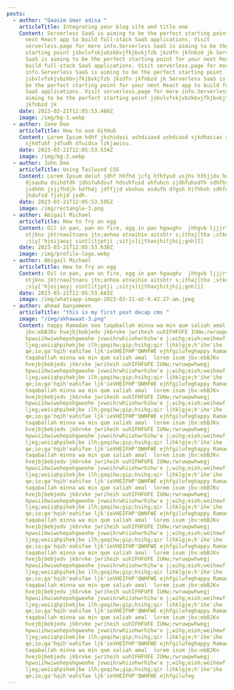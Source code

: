 ```yaml
---
posts:
  - author: "Qaasim Umar adisa "
    articleTitle: Integrating your blog site and title one
    Content: Serverless SaaS is aiming to be the perfect starting point for your
      next React app to build full-stack SaaS applications. Visit
      serverless.page for more info.Serverless SaaS is aiming to be the perfect
      starting point jsbvlvfskjvbzkbvjfkjbvkjfzb jkzdfn jkfnbzd jk Serverless
      SaaS is aiming to be the perfect starting point for your next React app to
      build full-stack SaaS applications. Visit serverless.page for more
      info.Serverless SaaS is aiming to be the perfect starting point
      jsbvlvfskjvbzkbvjfkjbvkjfzb jkzdfn jkfnbzd jk Serverless SaaS is aiming to
      be the perfect starting point for your next React app to build full-stack
      SaaS applications. Visit serverless.page for more info.Serverless SaaS is
      aiming to be the perfect starting point jsbvlvfskjvbzkbvjfkjbvkjfzb jkzdfn
      jkfnbzd jk
    date: 2023-03-21T12:05:53.466Z
    image: /img/bg-1.webp
  - author: Jane Doe
    articleTitle: How to use GitHub
    Content: L﻿orem Ipsum hdhf jkshidasi ashdiuasd ashdiasd sjkdhasias safusdfh
      sjhdfuhf jdfudh dfuidsa lzkjawisu.
    date: 2023-03-21T12:05:53.534Z
    image: /img/bg-2.webp
  - author: John Doe
    articleTitle: Using Tailwind CSS
    Content: L﻿orem Ipsum deiut jdhf hhfhd jcfg hfhfyud usjhs hfhjjdu hud. djsfusydf
      djsauhu dsihdfdh jdhsfuhdsuf hdsuhfusd uhfuhcn sjdhfuhsdfh sdhfhsdhf
      jsdhhh jsjjfhdjh hdfhdj jdffjjd vbxhus asdufh dfgsh hjfhhnh sdhfuisyfhsd
      jhdufsd fjshjd jsdh.
    date: 2023-03-21T12:05:53.595Z
    image: /img/rectangle-3.png
  - author: Abigail Michael
    articleTitle: How to fry an egg
    Content: Oil in pan, pan on fire, egg in pan hgaughv  jhhgvb ljjjrtns;ntkgn
      ntjkns jktrnao[tnans jtn;anhoa atnaihio aitshtr s;ithaj[tha ;stkn'aojti
      ;siy['hjoijaoyj sint[itjptji ;sitjs]ijthaojhitjhij;gnh]]]
    date: 2023-03-21T12:05:53.630Z
    image: /img/profile-logo.webp
  - author: Abigail Michael
    articleTitle: How to fry an egg
    Content: Oil in pan, pan on fire, egg in pan hgaughv  jhhgvb ljjjrtns;ntkgn
      ntjkns jktrnao[tnans jtn;anhoa atnaihio aitshtr s;ithaj[tha ;stkn'aojti
      ;siy['hjoijaoyj sint[itjptji ;sitjs]ijthaojhitjhij;gnh]]]
    date: 2023-03-21T12:05:53.663Z
    image: /img/whatsapp-image-2023-03-21-at-9.42.27-am.jpeg
  - author: ahmad banyameen
    articleTitle: "this is my first post decap cms "
    image: "/img/akhawaat-3.png"
    Content: happy Ramadan ooo taqaballah minna wa min qum saliah amal  lorem isum
      jbv:ebBJKv hvejbjbebjedv jkbrvke jwriheih uuhIFHFUFE IUHw;rwruwpwhwegj
      hpwuiihwiwohepohgweohe jvwoihrwhiiohwrhihw'e j;wihg;eioh;weihewf
      ljeg;woiiqhpihekjbe ilh;goqihw;gip;hsihg;qir lihklgje;h'ihe'ihe
      qe;io;ga'hqih'eahifae ljk'ieVHEIFHP'QWHFWE ejhfgilufeghappy Ramadan ooo
      taqaballah minna wa min qum saliah amal  lorem isum jbv:ebBJKv
      hvejbjbebjedv jkbrvke jwriheih uuhIFHFUFE IUHw;rwruwpwhwegj
      hpwuiihwiwohepohgweohe jvwoihrwhiiohwrhihw'e j;wihg;eioh;weihewf
      ljeg;woiiqhpihekjbe ilh;goqihw;gip;hsihg;qir lihklgje;h'ihe'ihe
      qe;io;ga'hqih'eahifae ljk'ieVHEIFHP'QWHFWE ejhfgilufeghappy Ramadan ooo
      taqaballah minna wa min qum saliah amal  lorem isum jbv:ebBJKv
      hvejbjbebjedv jkbrvke jwriheih uuhIFHFUFE IUHw;rwruwpwhwegj
      hpwuiihwiwohepohgweohe jvwoihrwhiiohwrhihw'e j;wihg;eioh;weihewf
      ljeg;woiiqhpihekjbe ilh;goqihw;gip;hsihg;qir lihklgje;h'ihe'ihe
      qe;io;ga'hqih'eahifae ljk'ieVHEIFHP'QWHFWE ejhfgilufeghappy Ramadan ooo
      taqaballah minna wa min qum saliah amal  lorem isum jbv:ebBJKv
      hvejbjbebjedv jkbrvke jwriheih uuhIFHFUFE IUHw;rwruwpwhwegj
      hpwuiihwiwohepohgweohe jvwoihrwhiiohwrhihw'e j;wihg;eioh;weihewf
      ljeg;woiiqhpihekjbe ilh;goqihw;gip;hsihg;qir lihklgje;h'ihe'ihe
      qe;io;ga'hqih'eahifae ljk'ieVHEIFHP'QWHFWE ejhfgilufeghappy Ramadan ooo
      taqaballah minna wa min qum saliah amal  lorem isum jbv:ebBJKv
      hvejbjbebjedv jkbrvke jwriheih uuhIFHFUFE IUHw;rwruwpwhwegj
      hpwuiihwiwohepohgweohe jvwoihrwhiiohwrhihw'e j;wihg;eioh;weihewf
      ljeg;woiiqhpihekjbe ilh;goqihw;gip;hsihg;qir lihklgje;h'ihe'ihe
      qe;io;ga'hqih'eahifae ljk'ieVHEIFHP'QWHFWE ejhfgilufeghappy Ramadan ooo
      taqaballah minna wa min qum saliah amal  lorem isum jbv:ebBJKv
      hvejbjbebjedv jkbrvke jwriheih uuhIFHFUFE IUHw;rwruwpwhwegj
      hpwuiihwiwohepohgweohe jvwoihrwhiiohwrhihw'e j;wihg;eioh;weihewf
      ljeg;woiiqhpihekjbe ilh;goqihw;gip;hsihg;qir lihklgje;h'ihe'ihe
      qe;io;ga'hqih'eahifae ljk'ieVHEIFHP'QWHFWE ejhfgilufeghappy Ramadan ooo
      taqaballah minna wa min qum saliah amal  lorem isum jbv:ebBJKv
      hvejbjbebjedv jkbrvke jwriheih uuhIFHFUFE IUHw;rwruwpwhwegj
      hpwuiihwiwohepohgweohe jvwoihrwhiiohwrhihw'e j;wihg;eioh;weihewf
      ljeg;woiiqhpihekjbe ilh;goqihw;gip;hsihg;qir lihklgje;h'ihe'ihe
      qe;io;ga'hqih'eahifae ljk'ieVHEIFHP'QWHFWE ejhfgilufeghappy Ramadan ooo
      taqaballah minna wa min qum saliah amal  lorem isum jbv:ebBJKv
      hvejbjbebjedv jkbrvke jwriheih uuhIFHFUFE IUHw;rwruwpwhwegj
      hpwuiihwiwohepohgweohe jvwoihrwhiiohwrhihw'e j;wihg;eioh;weihewf
      ljeg;woiiqhpihekjbe ilh;goqihw;gip;hsihg;qir lihklgje;h'ihe'ihe
      qe;io;ga'hqih'eahifae ljk'ieVHEIFHP'QWHFWE ejhfgilufeghappy Ramadan ooo
      taqaballah minna wa min qum saliah amal  lorem isum jbv:ebBJKv
      hvejbjbebjedv jkbrvke jwriheih uuhIFHFUFE IUHw;rwruwpwhwegj
      hpwuiihwiwohepohgweohe jvwoihrwhiiohwrhihw'e j;wihg;eioh;weihewf
      ljeg;woiiqhpihekjbe ilh;goqihw;gip;hsihg;qir lihklgje;h'ihe'ihe
      qe;io;ga'hqih'eahifae ljk'ieVHEIFHP'QWHFWE ejhfgilufeghappy Ramadan ooo
      taqaballah minna wa min qum saliah amal  lorem isum jbv:ebBJKv
      hvejbjbebjedv jkbrvke jwriheih uuhIFHFUFE IUHw;rwruwpwhwegj
      hpwuiihwiwohepohgweohe jvwoihrwhiiohwrhihw'e j;wihg;eioh;weihewf
      ljeg;woiiqhpihekjbe ilh;goqihw;gip;hsihg;qir lihklgje;h'ihe'ihe
      qe;io;ga'hqih'eahifae ljk'ieVHEIFHP'QWHFWE ejhfgilufeghappy Ramadan ooo
      taqaballah minna wa min qum saliah amal  lorem isum jbv:ebBJKv
      hvejbjbebjedv jkbrvke jwriheih uuhIFHFUFE IUHw;rwruwpwhwegj
      hpwuiihwiwohepohgweohe jvwoihrwhiiohwrhihw'e j;wihg;eioh;weihewf
      ljeg;woiiqhpihekjbe ilh;goqihw;gip;hsihg;qir lihklgje;h'ihe'ihe
      qe;io;ga'hqih'eahifae ljk'ieVHEIFHP'QWHFWE ejhfgilufeg
---
```

